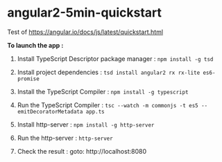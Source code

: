 # angular2-5min-quickstart
Test of https://angular.io/docs/js/latest/quickstart.html

**To launch the app :**

1. Install TypeScript Descriptor package manager :
`npm install -g tsd`

1. Install project dependencies :
`tsd install angular2 rx rx-lite es6-promise`

1. Install the TypeScript Compiler : 
`npm install -g typescript`

1. Run the TypeScript Compiler : 
`tsc --watch -m commonjs -t es5 --emitDecoratorMetadata app.ts`

1. Install http-server :
`npm install -g http-server`

1. Run the http-server :
`http-server`

1. Check the result :
goto: http://localhost:8080
